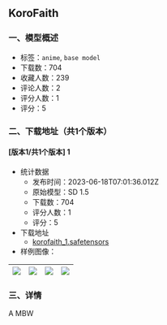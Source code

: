 ## KoroFaith
### 一、模型概述

- 标签：`anime`, `base model`
- 下载数：704
- 收藏人数：239
- 评论人数：2
- 评分人数：1
- 评分：5

### 二、下载地址（共1个版本）

#### [版本1/共1个版本] 1

- 统计数据
  - 发布时间：2023-06-18T07:01:36.012Z
  - 原始模型：SD 1.5
  - 下载数：704
  - 评分人数：1
  - 评分：5
- 下载地址
  - [korofaith_1.safetensors](https://civitai.com/api/download/models/98527)
- 样例图像：

| <img src="https://image.civitai.com/xG1nkqKTMzGDvpLrqFT7WA/8ee26410-4a64-43de-a1ce-e40b4acac27b/width=450/1190247.jpeg" /> | <img src="https://image.civitai.com/xG1nkqKTMzGDvpLrqFT7WA/f1b49982-ee52-4bd0-a9d8-18272900c288/width=450/1190248.jpeg" /> | <img src="https://image.civitai.com/xG1nkqKTMzGDvpLrqFT7WA/f71d8deb-c882-41f5-b9ae-5e5921f69c48/width=450/1190249.jpeg" /> | <img src="https://image.civitai.com/xG1nkqKTMzGDvpLrqFT7WA/8502ad62-19aa-41d7-911f-969d1a9eaf1b/width=450/1190251.jpeg" /> |
| ---- | ---- | ---- | ---- |


### 三、详情
<p>A MBW</p>